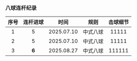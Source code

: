 ### 八球连杆纪录

| 序号 | 连杆进球  |    时间        |  规则    |       击球细节       |
| :--: | :------: | :------------: | :------: | :----------------: |
| 1    |    5     | 2025.07.10     | 中式八球 | 11111               |
| 2    |    5     | 2025.07.10     | 中式八球 | 11111               |
| 3    |  **6**   | 2025.08.27     | 中式八球 | 111111              |
